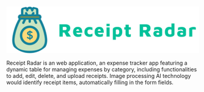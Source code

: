 ![<img src="./public/image/Logo.png" width="50"/>](./public/image/Logo.png)

Receipt Radar is an web application, an expense tracker app featuring a dynamic table for managing expenses by category, including functionalities to add, edit, delete, and upload receipts. Image processing AI technology would identify receipt items, automatically filling in the form fields.
